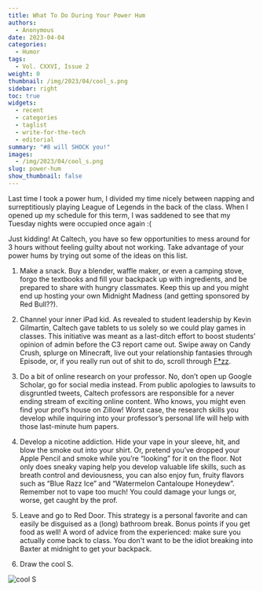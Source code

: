 ```yaml
---
title: What To Do During Your Power Hum
authors:
  - Anonymous
date: 2023-04-04
categories:
  - Humor
tags:
  - Vol. CXXVI, Issue 2
weight: 0
thumbnail: /img/2023/04/cool_s.png
sidebar: right
toc: true
widgets:
  - recent
  - categories
  - taglist
  - write-for-the-tech
  - editorial
summary: "#8 will SHOCK you!"
images:
  - /img/2023/04/cool_s.png
slug: power-hum
show_thumbnail: false
---
```


Last time I took a power hum, I divided my time nicely between napping and surreptitiously playing League of Legends in the back of the class. When I opened up my schedule for this term, I was saddened to see that my Tuesday nights were occupied once again :( 

Just kidding! At Caltech, you have so few opportunities to mess around for 3 hours without feeling guilty about not working. Take advantage of your power hums by trying out some of the ideas on this list.

1. Make a snack. Buy a blender, waffle maker, or even a camping stove, forgo the textbooks and fill your backpack up with ingredients, and be prepared to share with hungry classmates. Keep this up and you might end up hosting your own Midnight Madness (and getting sponsored by Red Bull??).

2. Channel your inner iPad kid. As revealed to student leadership by Kevin Gilmartin, Caltech gave tablets to us solely so we could play games in classes. This initiative was meant as a last-ditch effort to boost students’ opinion of admin before the C3 report came out. Swipe away on Candy Crush, splurge on Minecraft, live out your relationship fantasies through Episode, or, if you really run out of shit to do, scroll through [F*zz](/2023/04/fizz-asserts-control/).

3. Do a bit of online research on your professor. No, don’t open up Google Scholar, go for social media instead. From public apologies to lawsuits to disgruntled tweets, Caltech professors are responsible for a never ending stream of exciting online content. Who knows, you might even find your prof’s house on Zillow! Worst case, the research skills you develop while inquiring into your professor’s personal life will help with those last-minute hum papers.

4. Develop a nicotine addiction. Hide your vape in your sleeve, hit, and blow the smoke out into your shirt. Or, pretend you’ve dropped your Apple Pencil and smoke while you’re “looking” for it on the floor. Not only does sneaky vaping help you develop valuable life skills, such as breath control and deviousness, you can also enjoy fun, fruity flavors such as “Blue Razz Ice” and “Watermelon Cantaloupe Honeydew”. Remember not to vape too much! You could damage your lungs or, worse, get caught by the prof.

5. Leave and go to Red Door. This strategy is a personal favorite and can easily be disguised as a (long) bathroom break. Bonus points if you get food as well! A word of advice from the experienced: make sure you actually come back to class. You don't want to be the idiot breaking into Baxter at midnight to get your backpack.

6. Draw the cool S. 

![cool S](/img/2023/04/cool_s.png)